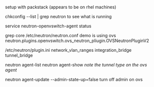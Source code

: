 setup with packstack
(appears to be on rhel machines)

chkconfig --list | grep neutron
to see what is running

service neutron-openvswitch-agent status

grep core /etc/neutron/neutron.conf
demo is using ovs
neutron.plugins.openvswitch.ovs_neutron_pliugin.OVSNeutronPluginV2

/etc/neutron/plugin.ini
network_vlan_ranges
integration_bridge
tunnel_bridge

neutron agent-list
neutron agent-show
*note the tunnel type on the ovs agent*

neutron agent-update --admin-state-up=false
turn off admin on ovs


